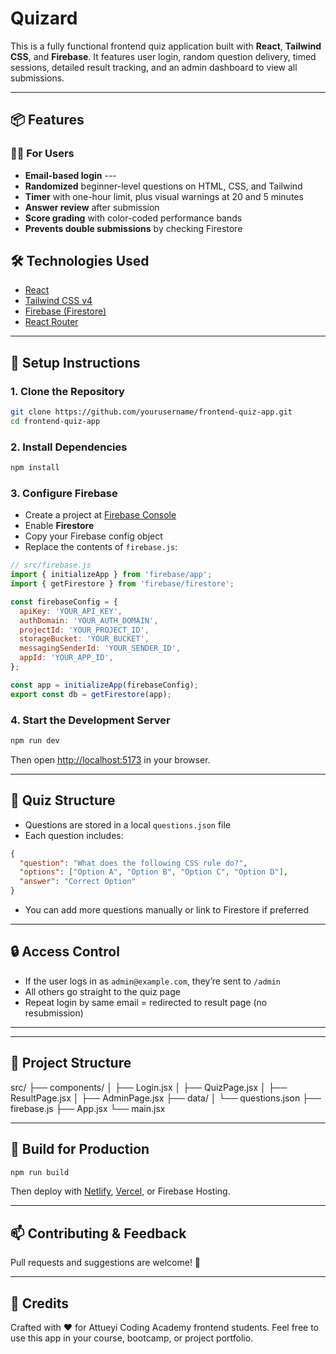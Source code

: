 # Quizard

This is a fully functional frontend quiz application built with **React**, **Tailwind CSS**, and **Firebase**. It features user login, random question delivery, timed sessions, detailed result tracking, and an admin dashboard to view all submissions.

---

## 📦 Features

### 👨‍🎓 For Users

* **Email-based login** ---
* **Randomized** beginner-level questions on HTML, CSS, and Tailwind
* **Timer** with one-hour limit, plus visual warnings at 20 and 5 minutes
* **Answer review** after submission
* **Score grading** with color-coded performance bands
* **Prevents double submissions** by checking Firestore

## 🛠️ Technologies Used

* [React](https://reactjs.org/)
* [Tailwind CSS v4](https://tailwindcss.com/)
* [Firebase (Firestore)](https://firebase.google.com/)
* [React Router](https://reactrouter.com/)

---

## 🔧 Setup Instructions

### 1. Clone the Repository

```bash
git clone https://github.com/yourusername/frontend-quiz-app.git
cd frontend-quiz-app
```

### 2. Install Dependencies

```bash
npm install
```

### 3. Configure Firebase

* Create a project at [Firebase Console](https://console.firebase.google.com/)
* Enable **Firestore**
* Copy your Firebase config object
* Replace the contents of `firebase.js`:

```js
// src/firebase.js
import { initializeApp } from 'firebase/app';
import { getFirestore } from 'firebase/firestore';

const firebaseConfig = {
  apiKey: 'YOUR_API_KEY',
  authDomain: 'YOUR_AUTH_DOMAIN',
  projectId: 'YOUR_PROJECT_ID',
  storageBucket: 'YOUR_BUCKET',
  messagingSenderId: 'YOUR_SENDER_ID',
  appId: 'YOUR_APP_ID',
};

const app = initializeApp(firebaseConfig);
export const db = getFirestore(app);
```

### 4. Start the Development Server

```bash
npm run dev
```

Then open [http://localhost:5173](http://localhost:5173) in your browser.

---

## 🧪 Quiz Structure

* Questions are stored in a local `questions.json` file
* Each question includes:

```json
{
  "question": "What does the following CSS rule do?",
  "options": ["Option A", "Option B", "Option C", "Option D"],
  "answer": "Correct Option"
}
```

* You can add more questions manually or link to Firestore if preferred

---

## 🔒 Access Control

* If the user logs in as `admin@example.com`, they’re sent to `/admin`
* All others go straight to the quiz page
* Repeat login by same email = redirected to result page (no resubmission)

---

---

## 📁 Project Structure

src/
├── components/
│   ├── Login.jsx
│   ├── QuizPage.jsx
│   ├── ResultPage.jsx
│   ├── AdminPage.jsx
├── data/
│   └── questions.json
├── firebase.js
├── App.jsx
└── main.jsx

---

## 🚀 Build for Production

```bash
npm run build
```

Then deploy with [Netlify](https://netlify.com), [Vercel](https://vercel.com), or Firebase Hosting.

---

## 📫 Contributing & Feedback

Pull requests and suggestions are welcome! 💬

---

## 🧠 Credits

Crafted with ❤️ for Attueyi Coding Academy frontend students.
Feel free to use this app in your course, bootcamp, or project portfolio.
